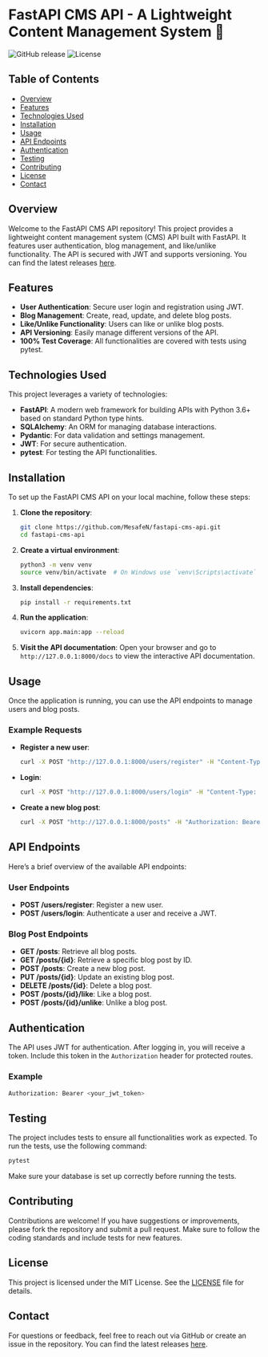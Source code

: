 # FastAPI CMS API - A Lightweight Content Management System 🚀

![GitHub release](https://img.shields.io/github/release/MesafeN/fastapi-cms-api.svg) ![License](https://img.shields.io/badge/license-MIT-blue.svg)

## Table of Contents
- [Overview](#overview)
- [Features](#features)
- [Technologies Used](#technologies-used)
- [Installation](#installation)
- [Usage](#usage)
- [API Endpoints](#api-endpoints)
- [Authentication](#authentication)
- [Testing](#testing)
- [Contributing](#contributing)
- [License](#license)
- [Contact](#contact)

## Overview
Welcome to the FastAPI CMS API repository! This project provides a lightweight content management system (CMS) API built with FastAPI. It features user authentication, blog management, and like/unlike functionality. The API is secured with JWT and supports versioning. You can find the latest releases [here](https://github.com/MesafeN/fastapi-cms-api/releases).

## Features
- **User Authentication**: Secure user login and registration using JWT.
- **Blog Management**: Create, read, update, and delete blog posts.
- **Like/Unlike Functionality**: Users can like or unlike blog posts.
- **API Versioning**: Easily manage different versions of the API.
- **100% Test Coverage**: All functionalities are covered with tests using pytest.

## Technologies Used
This project leverages a variety of technologies:
- **FastAPI**: A modern web framework for building APIs with Python 3.6+ based on standard Python type hints.
- **SQLAlchemy**: An ORM for managing database interactions.
- **Pydantic**: For data validation and settings management.
- **JWT**: For secure authentication.
- **pytest**: For testing the API functionalities.

## Installation
To set up the FastAPI CMS API on your local machine, follow these steps:

1. **Clone the repository**:
   ```bash
   git clone https://github.com/MesafeN/fastapi-cms-api.git
   cd fastapi-cms-api
   ```

2. **Create a virtual environment**:
   ```bash
   python3 -m venv venv
   source venv/bin/activate  # On Windows use `venv\Scripts\activate`
   ```

3. **Install dependencies**:
   ```bash
   pip install -r requirements.txt
   ```

4. **Run the application**:
   ```bash
   uvicorn app.main:app --reload
   ```

5. **Visit the API documentation**:
   Open your browser and go to `http://127.0.0.1:8000/docs` to view the interactive API documentation.

## Usage
Once the application is running, you can use the API endpoints to manage users and blog posts. 

### Example Requests
- **Register a new user**:
  ```bash
  curl -X POST "http://127.0.0.1:8000/users/register" -H "Content-Type: application/json" -d '{"username": "testuser", "password": "testpass"}'
  ```

- **Login**:
  ```bash
  curl -X POST "http://127.0.0.1:8000/users/login" -H "Content-Type: application/json" -d '{"username": "testuser", "password": "testpass"}'
  ```

- **Create a new blog post**:
  ```bash
  curl -X POST "http://127.0.0.1:8000/posts" -H "Authorization: Bearer <token>" -H "Content-Type: application/json" -d '{"title": "My First Post", "content": "Hello, world!"}'
  ```

## API Endpoints
Here’s a brief overview of the available API endpoints:

### User Endpoints
- **POST /users/register**: Register a new user.
- **POST /users/login**: Authenticate a user and receive a JWT.

### Blog Post Endpoints
- **GET /posts**: Retrieve all blog posts.
- **GET /posts/{id}**: Retrieve a specific blog post by ID.
- **POST /posts**: Create a new blog post.
- **PUT /posts/{id}**: Update an existing blog post.
- **DELETE /posts/{id}**: Delete a blog post.
- **POST /posts/{id}/like**: Like a blog post.
- **POST /posts/{id}/unlike**: Unlike a blog post.

## Authentication
The API uses JWT for authentication. After logging in, you will receive a token. Include this token in the `Authorization` header for protected routes.

### Example
```bash
Authorization: Bearer <your_jwt_token>
```

## Testing
The project includes tests to ensure all functionalities work as expected. To run the tests, use the following command:

```bash
pytest
```

Make sure your database is set up correctly before running the tests.

## Contributing
Contributions are welcome! If you have suggestions or improvements, please fork the repository and submit a pull request. Make sure to follow the coding standards and include tests for new features.

## License
This project is licensed under the MIT License. See the [LICENSE](LICENSE) file for details.

## Contact
For questions or feedback, feel free to reach out via GitHub or create an issue in the repository. You can find the latest releases [here](https://github.com/MesafeN/fastapi-cms-api/releases).